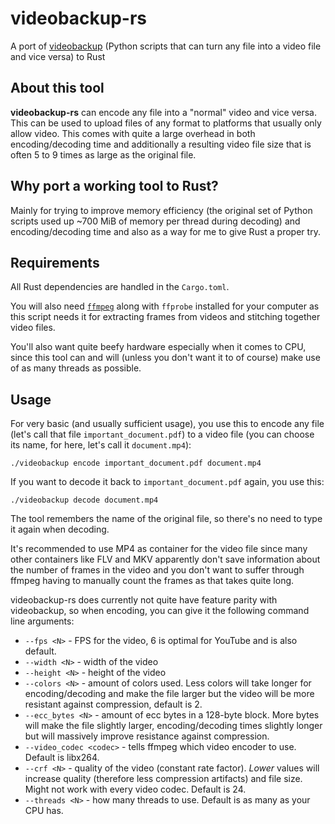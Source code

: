 # videobackup-rs

A port of [videobackup](https://github.com/ManicRobot/videobackup) (Python scripts that can turn any file into a video file and vice versa) to Rust

## About this tool

**videobackup-rs** can encode any file into a "normal" video and vice versa. This can be used to upload files of any format to platforms that usually only allow video. This comes with quite a large overhead in both encoding/decoding time and additionally a resulting video file size that is often 5 to 9 times as large as the original file.

## Why port a working tool to Rust?

Mainly for trying to improve memory efficiency (the original set of Python scripts used up ~700 MiB of memory per thread during decoding) and encoding/decoding time and also as a way for me to give Rust a proper try.

## Requirements

All Rust dependencies are handled in the ``Cargo.toml``.

You will also need [``ffmpeg``](https://www.ffmpeg.org/) along with ``ffprobe`` installed for your computer as this script needs it for extracting frames from videos and stitching together video files.

You'll also want quite beefy hardware especially when it comes to CPU, since this tool can and will (unless you don't want it to of course) make use of as many threads as possible.

## Usage

For very basic (and usually sufficient usage), you use this to encode any file (let's call that file ``important_document.pdf``) to a video file (you can choose its name, for here, let's call it ``document.mp4``):

```./videobackup encode important_document.pdf document.mp4```

If you want to decode it back to ``important_document.pdf`` again, you use this:

```./videobackup decode document.mp4```

The tool remembers the name of the original file, so there's no need to type it again when decoding.

It's recommended to use MP4 as container for the video file since many other containers like FLV and MKV apparently don't save information about the number of frames in the video and you don't want to suffer through ffmpeg having to manually count the frames as that takes quite long.

videobackup-rs does currently not quite have feature parity with videobackup, so when encoding, you can give it the following command line arguments:

- ``--fps <N>`` - FPS for the video, 6 is optimal for YouTube and is also default.
- ``--width <N>`` - width of the video
- ``--height <N>`` - height of the video
- ``--colors <N>`` - amount of colors used. Less colors will take longer for encoding/decoding and make the file larger but the video will be more resistant against compression, default is 2.
- ``--ecc_bytes <N>`` - amount of ecc bytes in a 128-byte block. More bytes will make the file slightly larger, encoding/decoding times slightly longer but will massively improve resistance against compression.
- ``--video_codec <codec>`` - tells ffmpeg which video encoder to use. Default is libx264.
- ``--crf <N>`` - quality of the video (constant rate factor). *Lower* values will increase quality (therefore less compression artifacts) and file size. Might not work with every video codec. Default is 24.
- ``--threads <N>`` - how many threads to use. Default is as many as your CPU has.
